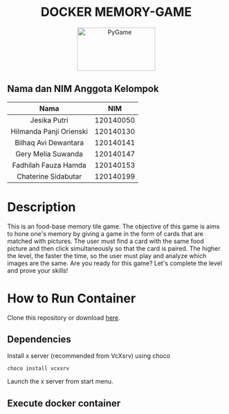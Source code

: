 <div align="center">

# DOCKER MEMORY-GAME
  
  <a href="https://www.pygame.org/"><img alt="PyGame" src ="https://camo.githubusercontent.com/1971c0a4f776fb5351c765c37e59630c83cabd52/68747470733a2f2f7777772e707967616d652e6f72672f696d616765732f6c6f676f2e706e67" width = 180 height = 100></a>
</div>

## Nama dan NIM Anggota Kelompok
| Nama | NIM |
| :---: | :---: |
| Jesika Putri               | 120140050 |
| Hilmanda Panji Orienski    | 120140130 |
| Bilhaq Avi Dewantara       | 120140141 |
| Gery Melia Suwanda         | 120140147 |
| Fadhilah Fauza Hamda       | 120140153 |
| Chaterine Sidabutar        | 120140199 |

# Description
This is an food-base memory tile game. The objective of this game is aims to hone one's memory by giving a game in the form of cards that are matched with pictures. The user must find a card with the same food picture and then click simultaneously so that the card is paired. The higher the level, the faster the time, so the user must play and analyze which images are the same. 
Are you ready for this game? Let's complete the level and prove your skills!

# How to Run Container
Clone this repository or download [here](https://github.com/hilmanda/docker-exiatoma/archive/refs/heads/main.zip). 

## Dependencies
Install x server (recommended from VcXsrv) using choco
```
choco install vcxsrv
```

Launch the x server from start menu.

## Execute docker container 
